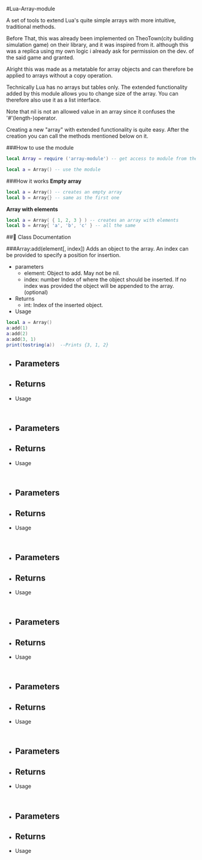 #Lua-Array-module

A set of tools to extend Lua's quite simple arrays with more intuitive, traditional methods.

Before That, this was already been implemented on TheoTown(city building simulation game) on their library, and it was inspired from it. although this was a replica using my own logic i already ask for permission on the dev. of the said game and granted.

Alright this was made as a metatable for array objects and can therefore be applied to arrays without a copy operation.

Technically Lua has no arrays but tables only. The extended functionality added by this module allows you to change size of the array. You can therefore also use it as a list interface.

Note that nil is not an allowed value in an array since it confuses the '#'(length-)operator.

Creating a new "array" with extended functionality is quite easy. After the creation you can call the methods mentioned below on it.


###How to use the module
``` lua
local Array = require ('array-module') -- get access to module from the path.

local a = Array() -- use the module
```

###How it works
**Empty array**
``` lua
local a = Array() -- creates an empty array
local b = Array{} -- same as the first one
```
**Array with elements**
``` lua
local a = Array( { 1, 2, 3 } ) -- creates an array with elements
local b = Array{ 'a', 'b', 'c' } -- all the same
```

##:green_book: Class Documentation

###Array:add(element[, index])
Adds an object to the array. An index can be provided to specify a position for insertion.
- parameters
  - element: Object to add. May not be nil.
  - index: number Index of where the object should be inserted. If no index was provided the object will be appended to the array. (optional)
- Returns
  - int: Index of the inserted object.
- Usage
``` lua
local a = Array()
a:add(1)
a:add(2)
a:add(3, 1)
print(tostring(a))  --Prints {3, 1, 2}
```

###

- Parameters
  - 
- Returns
  - 
- Usage
``` lua
  
```

###

- Parameters
  - 
- Returns
  - 
- Usage
``` lua
  
```

###

- Parameters
  - 
- Returns
  - 
- Usage
``` lua
  
```

###

- Parameters
  - 
- Returns
  - 
- Usage
``` lua
  
```

###

- Parameters
  - 
- Returns
  - 
- Usage
``` lua
  
```

###

- Parameters
  - 
- Returns
  - 
- Usage
``` lua
  
```

###

- Parameters
  - 
- Returns
  - 
- Usage
``` lua
  
```

###

- Parameters
  - 
- Returns
  - 
- Usage
``` lua
  
```




